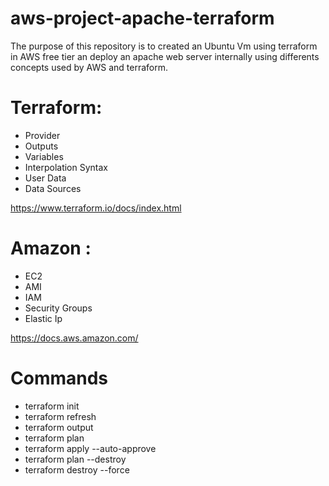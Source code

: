 # aws-project-apache-terraform
The purpose of this repository is to created an Ubuntu Vm using terraform in AWS free tier an deploy an apache web server internally using differents concepts used by AWS and terraform.

# Terraform:
- Provider
- Outputs
- Variables
- Interpolation Syntax
- User Data
- Data Sources

https://www.terraform.io/docs/index.html

# Amazon :

- EC2
- AMI
- IAM
- Security Groups
- Elastic Ip

https://docs.aws.amazon.com/

# Commands
 - terraform init 
 - terraform refresh
 - terraform output 
 - terraform plan
 - terraform apply --auto-approve
 - terraform plan --destroy
 - terraform destroy --force
